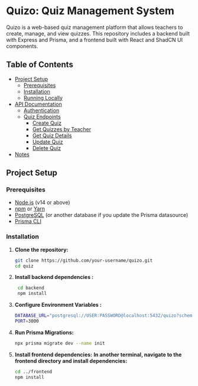 # Quizo: Quiz Management System

Quizo is a web-based quiz management platform that allows teachers to create, manage, and view quizzes. This repository includes a backend built with Express and Prisma, and a frontend built with React and ShadCN UI components.

## Table of Contents

- [Project Setup](#project-setup)
  - [Prerequisites](#prerequisites)
  - [Installation](#installation)
  - [Running Locally](#running-locally)
- [API Documentation](#api-documentation)
  - [Authentication](#authentication)
  - [Quiz Endpoints](#quiz-endpoints)
    - [Create Quiz](#create-quiz)
    - [Get Quizzes by Teacher](#get-quizzes-by-teacher)
    - [Get Quiz Details](#get-quiz-details)
    - [Update Quiz](#update-quiz)
    - [Delete Quiz](#delete-quiz)
- [Notes](#notes)

## Project Setup

### Prerequisites

- [Node.js](https://nodejs.org/) (v14 or above)
- [npm](https://www.npmjs.com/) or [Yarn](https://yarnpkg.com/)
- [PostgreSQL](https://www.postgresql.org/) (or another database if you update the Prisma datasource)
- [Prisma CLI](https://www.prisma.io/)

### Installation

1. **Clone the repository:**

   ```bash
   git clone https://github.com/your-username/quizo.git
   cd quiz
   ```
2. **Install backend dependencies :**
   ```bash
    cd backend
    npm install
    ```
3. **Configure Environment Variables :**
    ```bash
    DATABASE_URL="postgresql://USER:PASSWORD@localhost:5432/quizo?schema=public"
    PORT=3000
    ```
4. **Run Prisma Migrations:**
    ```bash
    npx prisma migrate dev --name init
    ```
5. **Install frontend dependencies:**
    **In another terminal, navigate to the frontend directory and install dependencies:**
    ```bash
    cd ../frontend
    npm install
    ```


